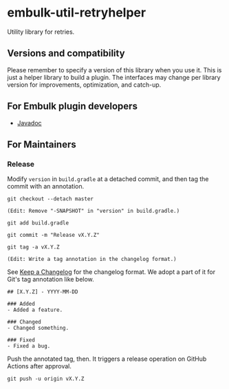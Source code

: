 embulk-util-retryhelper
========================

Utility library for retries.

Versions and compatibility
---------------------------

Please remember to specify a version of this library when you use it. This is just a helper library to build a plugin. The interfaces may change per library version for improvements, optimization, and catch-up.

For Embulk plugin developers
-----------------------------

* [Javadoc](https://dev.embulk.org/embulk-util-retryhelper/)

For Maintainers
----------------

### Release

Modify `version` in `build.gradle` at a detached commit, and then tag the commit with an annotation.

```
git checkout --detach master

(Edit: Remove "-SNAPSHOT" in "version" in build.gradle.)

git add build.gradle

git commit -m "Release vX.Y.Z"

git tag -a vX.Y.Z

(Edit: Write a tag annotation in the changelog format.)
```

See [Keep a Changelog](https://keepachangelog.com/en/1.0.0/) for the changelog format. We adopt a part of it for Git's tag annotation like below.

```
## [X.Y.Z] - YYYY-MM-DD

### Added
- Added a feature.

### Changed
- Changed something.

### Fixed
- Fixed a bug.
```

Push the annotated tag, then. It triggers a release operation on GitHub Actions after approval.

```
git push -u origin vX.Y.Z
```

